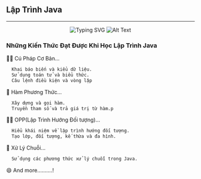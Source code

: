 ## Lập Trình Java





 <div align="center">
	 
___

 ![Typing SVG](https://readme-typing-svg.herokuapp.com?font=Dancing+Script&size=40&duration=2500&color=F86A7C&background=none&center=true&vCenter=true&multiline=true&repeat=true&width=590&height=200&lines=%E2%9C%8C%EF%B8%8F+Hi+there+%F0%9F%92%A6;+%F0%9F%92%97+I'm+Thanh+Ngan%2C+from+VietNam+%F0%9F%92%95;%E2%9A%A1)
 <span width="250">
  ![Alt Text](https://media3.giphy.com/media/qgQUggAC3Pfv687qPC/giphy.gif)
</span>

</div>



### Những Kiến Thức Đạt Được Khi Học Lập Trình Java
👩‍💻 Cú Pháp Cơ Bản...
```bash
  Khai báo biến và kiểu dữ liệu.
  Sử dụng toán tử và biểu thức.
  Câu lệnh điều kiện và vòng lặp
```

🧠 Hàm Phương Thức...
```bash
  Xây dựng và gọi hàm.
  Truyền tham số và trả giá trị từ hàm.p
```

👯‍♀️ OPP(Lập Trình Hướng Đối tượng)...
```bash
  Hiểu khái niệm về lập trình hướng đối tượng.
  Tạo lớp, đối tượng, kế thừa và đa hình.
```

🤔 Xử Lý Chuỗi...
```bash
  Sử dụng các phương thức xử lý chuỗi trong Java.
```

😄 And more..........!




